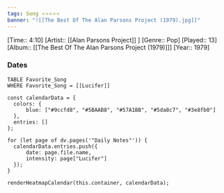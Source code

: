 ```yaml
---
tags: Song ⭐⭐⭐⭐⭐ 
banner: "![[The Best Of The Alan Parsons Project (1979).jpg]]"
---
```

[Time:: 4:10]
[Artist:: [[Alan Parsons Project]] ]
[Genre:: Pop]
[Played:: 13]
[Album:: [[The Best Of The Alan Parsons Project (1979)]]]
[Year:: 1979]
### Dates
````dataview
TABLE Favorite_Song
WHERE Favorite_Song = [[Lucifer]]
````

  ```dataviewjs
const calendarData = { 
	colors: { 
		blue: ["#9ccfd8", "#5BAAB8", "#57A1BB", "#5da8c7", "#3e8fb0"] 
	}, 
	entries: [] 
}; 

for (let page of dv.pages('"Daily Notes"')) { 
	calendarData.entries.push({ 
		date: page.file.name, 
		intensity: page["Lucifer"]
	}); 
} 

renderHeatmapCalendar(this.container, calendarData);
```
